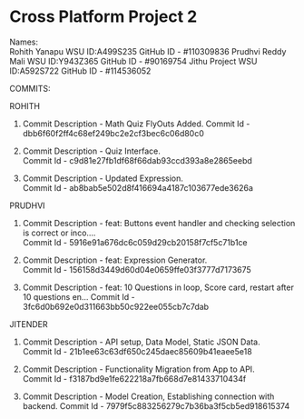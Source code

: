 # Cross Platform Project 2
Names:  
Rohith Yanapu WSU ID:A499S235  GitHub ID - #110309836
Prudhvi Reddy Mali WSU ID:Y943Z365  GitHub ID - #90169754
Jithu Project WSU ID:A592S722  GitHub ID - #114536052

COMMITS:  

ROHITH  

1. Commit Description - Math Quiz FlyOuts Added.
    Commit Id - dbb6f60f2ff4c68ef249bc2e2cf3bec6c06d80c0

2. Commit Description - Quiz Interface.  
    Commit Id - c9d81e27fb1df68f66dab93ccd393a8e2865eebd

3. Commit Description - Updated Expression.  
Commit Id - ab8bab5e502d8f416694a4187c103677ede3626a

PRUDHVI  

1. Commit Description - feat: Buttons event handler and checking selection is correct or inco….  
Commit Id -  5916e91a676dc6c059d29cb20158f7cf5c71b1ce

2. Commit Description - feat: Expression Generator.  
Commit Id -  156158d3449d60d04e0659ffe03f3777d7173675

3. Commit Description - feat: 10 Questions in loop, Score card, restart after 10 questions en…
Commit Id - 3fc6d0b692e0d311663bb50c922ee055cb7c7dab

JITENDER  

1. Commit Description - API setup, Data Model, Static JSON Data.  
Commit Id - 21b1ee63c63df650c245daec85609b41eaee5e18

2. Commit Description - Functionality Migration from App to API.  
Commit Id - f3187bd9e1fe622218a7fb668d7e81433710434f

3. Commit Description - Model Creation, Establishing connection with backend.
Commit Id - 7979f5c883256279c7b36ba3f5cb5ed918615374
